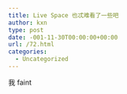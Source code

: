 ```yaml
---
title: Live Space 也忒难看了一些吧
author: kxn
type: post
date: -001-11-30T00:00:00+00:00
url: /72.html
categories:
  - Uncategorized
---
```


<div>
  我 faint
</div>

